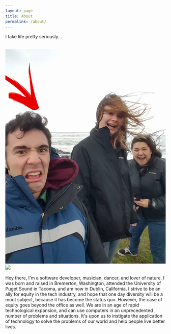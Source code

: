 ```yaml
---
layout: page
title: About
permalink: /about/
---
```


<p>I take life pretty seriously...</p><br/>
<img src="/resources/AboutPics/ShavedEdited.png">
<br/>
<img src="/resources/AboutPics/BeardUnedited.png">
<p>Hey there, I'm a software developer, musician, dancer, and lover of nature. I was born and raised in Bremerton, Washington, attended the University of Puget Sound in Tacoma, and am now in Dublin, California. I strive to be an ally for equity in the tech industry, and hope that one day diversity will be a moot subject, because it has become the status quo. However, the case of equity goes beyond the office as well. We are in an age of rapid technological expansion, and can use computers in an unprecedented number of problems and situations. It's upon us to instigate the application of technology to solve the problems of our world and help people live better lives.</p>
<!-- This is the base Jekyll theme. You can find out more info about customizing your Jekyll theme, as well as basic Jekyll usage documentation at [jekyllrb.com](http://jekyllrb.com/)

You can find the source code for the Jekyll new theme at:
{% include icon-github.html username="jglovier" %} /
[jekyll-new](https://github.com/jglovier/jekyll-new)

You can find the source code for Jekyll at
{% include icon-github.html username="jekyll" %} /
[jekyll](https://github.com/jekyll/jekyll) -->
